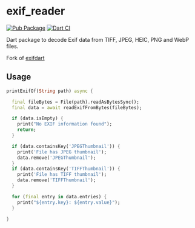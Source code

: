 # exif_reader

[![Pub Package](https://img.shields.io/pub/v/exif_reader.svg)](https://pub.dev/packages/exif_reader)
[![Dart CI](https://github.com/mgenware/exif_reader/actions/workflows/dart.yml/badge.svg)](https://github.com/mgenware/exif_reader/actions/workflows/dart.yml)

Dart package to decode Exif data from TIFF, JPEG, HEIC, PNG and WebP files.

Fork of [exifdart](https://github.com/bigflood/dartexif)

## Usage

```dart
printExifOf(String path) async {

  final fileBytes = File(path).readAsBytesSync();
  final data = await readExifFromBytes(fileBytes);

  if (data.isEmpty) {
    print("No EXIF information found");
    return;
  }

  if (data.containsKey('JPEGThumbnail')) {
    print('File has JPEG thumbnail');
    data.remove('JPEGThumbnail');
  }
  if (data.containsKey('TIFFThumbnail')) {
    print('File has TIFF thumbnail');
    data.remove('TIFFThumbnail');
  }

  for (final entry in data.entries) {
    print("${entry.key}: ${entry.value}");
  }

}
```
